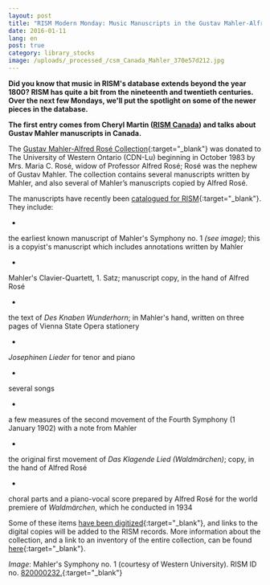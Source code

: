 ```yaml
---
layout: post
title: "RISM Modern Monday: Music Manuscripts in the Gustav Mahler-Alfred Rosé Collection"
date: 2016-01-11
lang: en
post: true
category: library_stocks
image: /uploads/_processed_/csm_Canada_Mahler_370e57d212.jpg
---
```



**Did you know that music in RISM's database extends beyond the year 1800? RISM has quite a bit from the nineteenth and twentieth centuries. Over the next few Mondays, we'll put the spotlight on some of the newer pieces in the database.**

**The first entry comes from Cheryl Martin ([RISM Canada](/workgroups/canada-toronto-university-of-toronto-libraries.html "Opens internal link in current window")) and talks about Gustav Mahler manuscripts in Canada.**

The [Gustav Mahler-Alfred Rosé Collection](https://www.lib.uwo.ca/music/gmar.html){:target="_blank"} was donated to The University of Western Ontario (CDN-Lu) beginning in October 1983 by Mrs. Maria C. Rosé, widow of Professor Alfred Rosé; Rosé was the nephew of Gustav Mahler. The collection contains several manuscripts written by Mahler, and also several of Mahler’s manuscripts copied by Alfred Rosé.

The manuscripts have recently been [catalogued for RISM](https://opac.rism.info/search?View=rism&siglum=CDN-Lu&author=mahler){:target="_blank"}. They include:

-

the earliest known manuscript of Mahler's Symphony no. 1 _(see image)_; this is a copyist's manuscript which includes annotations written by Mahler


-

Mahler's Clavier-Quartett, 1. Satz; manuscript copy, in the hand of Alfred Rosé


-

the text of _Des Knaben Wunderhorn_; in Mahler's hand, written on three pages of Vienna State Opera stationery


-

_Josephinen Lieder_ for tenor and piano


-

several songs


-

a few measures of the second movement of the Fourth Symphony (1 January 1902) with a note from Mahler


-

the original first movement of _Das Klagende Lied (Waldmärchen)_; copy, in the hand of Alfred Rosé


-

choral parts and a piano-vocal score prepared by Alfred Rosé for the world premiere of _Waldmärchen_, which he conducted in 1934



Some of these items [have been digitized](https://archive.org/details/mahlerrose){:target="_blank"}, and links to the digital copies will be added to the RISM records. More information about the collection, and a link to an inventory of the entire collection, can be found [here](https://www.lib.uwo.ca/music/gmar.html){:target="_blank"}.

_Image_: Mahler's Symphony no. 1 (courtesy of Western University). RISM ID no. [820000232.](https://opac.rism.info/search?id=820000232){:target="_blank"}



<script type="text/javascript">var switchTo5x=true;</script><script type="text/javascript" src="http://w.sharethis.com/button/buttons.js"></script><script type="text/javascript">stLight.options({publisher: "9b601438-1ce1-49d8-bfd7-9cff5df54c17", doNotHash: false, doNotCopy: false, hashAddressBar: false});</script>